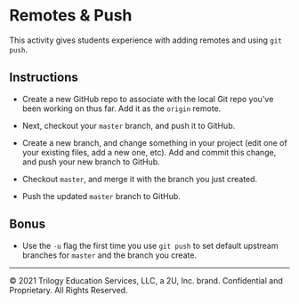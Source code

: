 # Remotes & Push

This activity gives students experience with adding remotes and using `git push`.

## Instructions

* Create a new GitHub repo to associate with the local Git repo you've been working on thus far. Add it as the `origin` remote.

* Next, checkout your `master` branch, and push it to GitHub.

* Create a new branch, and change something in your project (edit one of your existing files, add a new one, etc). Add and commit this change, and push your new branch to GitHub.

* Checkout `master`, and merge it with the branch you just created.

* Push the updated `master` branch to GitHub.

## Bonus

* Use the `-u` flag the first time you use `git push` to set default upstream branches for `master` and the branch you create.

---

© 2021 Trilogy Education Services, LLC, a 2U, Inc. brand. Confidential and Proprietary. All Rights Reserved.
